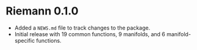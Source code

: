 # Riemann 0.1.0

* Added a `NEWS.md` file to track changes to the package.
* Initial release with 19 common functions, 9 manifolds, and 6 manifold-specific functions.

